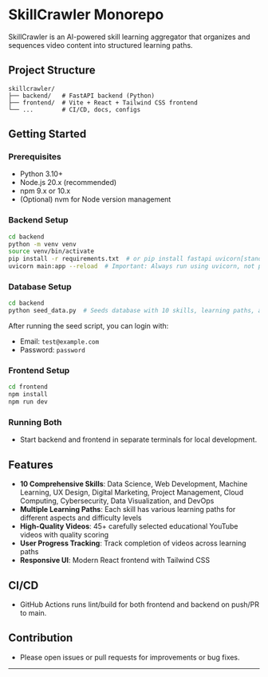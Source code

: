 # SkillCrawler Monorepo

SkillCrawler is an AI-powered skill learning aggregator that organizes and sequences video content into structured learning paths.

## Project Structure

```
skillcrawler/
├── backend/   # FastAPI backend (Python)
├── frontend/  # Vite + React + Tailwind CSS frontend
└── ...        # CI/CD, docs, configs
```

## Getting Started

### Prerequisites
- Python 3.10+
- Node.js 20.x (recommended)
- npm 9.x or 10.x
- (Optional) nvm for Node version management

### Backend Setup
```bash
cd backend
python -m venv venv
source venv/bin/activate
pip install -r requirements.txt  # or pip install fastapi uvicorn[standard] sqlalchemy psycopg2-binary
uvicorn main:app --reload  # Important: Always run using uvicorn, not python main.py
```

### Database Setup
```bash
cd backend
python seed_data.py  # Seeds database with 10 skills, learning paths, and videos
```

After running the seed script, you can login with:
- Email: `test@example.com`
- Password: `password`

### Frontend Setup
```bash
cd frontend
npm install
npm run dev
```

### Running Both
- Start backend and frontend in separate terminals for local development.

## Features

- **10 Comprehensive Skills**: Data Science, Web Development, Machine Learning, UX Design, Digital Marketing, Project Management, Cloud Computing, Cybersecurity, Data Visualization, and DevOps
- **Multiple Learning Paths**: Each skill has various learning paths for different aspects and difficulty levels
- **High-Quality Videos**: 45+ carefully selected educational YouTube videos with quality scoring
- **User Progress Tracking**: Track completion of videos across learning paths
- **Responsive UI**: Modern React frontend with Tailwind CSS

## CI/CD
- GitHub Actions runs lint/build for both frontend and backend on push/PR to main.

## Contribution
- Please open issues or pull requests for improvements or bug fixes.

--- 